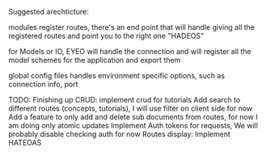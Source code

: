 Suggested arechticture:

modules register routes, there's an end point that will handle giving all the registered routes and point you to the right one "HADEOS"

for Models or IO, EYEO will handle the connection and will register all the model schemes for the application and export them

global config files handles environment specific options, such as connection info, port 


TODO: 
Finishing up CRUD: implement crud for tutorials
Add search to different routes (concepts, tutorials), I will use filter on client side for now
Add a feature to only add and delete sub documents from routes, for now I am doing only atomic updates
Implement Auth tokens for requests, We will probably disable checking auth for now
Routes display: Implement HATEOAS
